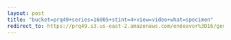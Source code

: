 ```yaml
---
layout: post
title: "bucket=prq49+series=16005+stint=4+view=video+what=specimen"
redirect_to: https://prq49.s3.us-east-2.amazonaws.com/endeavor%3D16/genomes/stage%3D0%2Bwhat%3Dgenerated/stint%3D4/series%3D16005/a%3Dgenome%2Bcriteria%3Dabundance%2Bmorph%3Dwildtype%2Bproc%3D0%2Bseries%3D16005%2Bstint%3D4%2Bthread%3D0%2Bvariation%3Dmaster%2Bext%3D.json.gz
---
```

